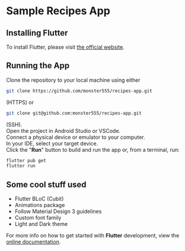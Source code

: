 # Sample Recipes App

## Installing Flutter
To install Flutter, please visit [the official website](https://docs.flutter.dev/get-started/install).

## Running the App
Clone the repository to your local machine using either
```bash
git clone https://github.com/monster555/recipes-app.git
```
(HTTPS) or 
```bash
git clone git@github.com:monster555/recipes-app.git
```
(SSH).<br>
Open the project in Android Studio or VSCode.<br>
Connect a physical device or emulator to your computer.<br>
In your IDE, select your target device.<br>
Click the "<b>Run</b>" button to build and run the app or, from a terminal, run:
```bash
flutter pub get
flutter run
```

## Some cool stuff used
<ul>
<li>Flutter BLoC (Cubit)</li>
<li>Animations package</li>
<li>Follow Material Design 3 guidelines</li>
<li>Custom font family</li>
<li>Light and Dark theme</li>
</ul>

For more info on how to get started with <b>Flutter</b> development, view the [online documentation](https://docs.flutter.dev/).
